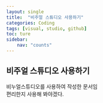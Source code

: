 ```yaml
---
layout: single
title:  "비주얼 스튜디오 사용하기"
categories: Coding
tags: [visual, studio, github]
toc: ture
sidebar:
    nav: "counts"
---
```


## 비주얼 스튜디오 사용하기

비누얼스튜디오를 사용하여 작성한 문서임<br>
편리한지 사용해 봐야겠다.<br>

 
